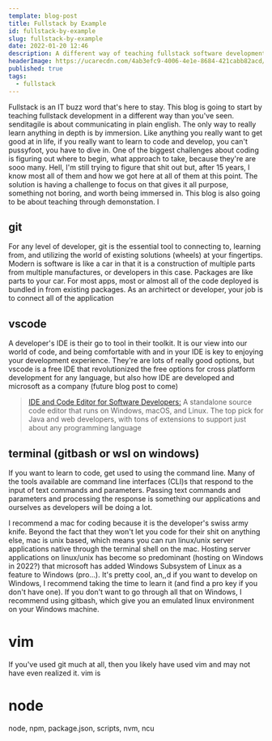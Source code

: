 ```yaml
---
template: blog-post
title: Fullstack by Example
id: fullstack-by-example
slug: fullstack-by-example
date: 2022-01-20 12:46
description: A different way of teaching fullstack software development
headerImage: https://ucarecdn.com/4ab3efc9-4006-4e1e-8684-421cabb82acd/sendittelltheworld.png
published: true
tags: 
  - fullstack
---
```


Fullstack is an IT buzz word that's here to stay. This blog is going to start by teaching fullstack development in a different way than you've seen. senditagile is about communicating in plain english. The only way to really learn anything in depth is by immersion. Like anything you really want to get good at in life, if you really want to learn to code and develop, you can't pussyfoot, you have to dive in. One of the biggest challenges about coding is figuring out where to begin, what approach to take, because they're are sooo many. Hell, I'm still trying to figure that shit out but, after 15 years, I know most all of them and how we got here at all of them at this point. The solution is having a challenge to focus on that gives it all purpose, something not boring, and worth being immersed in. This blog is also going to be about teaching through demonstation. l   

## git

For any level of developer, git is the essential tool to connecting to, learning from, and utilizing the world of existing solutions (wheels) at your fingertips. Modern is software is like a car in that it is a construction of multiple parts from multiple manufactures, or developers in this case. Packages are like parts to your car. For most apps, most or almost all of the code deployed is bundled in from existing packages. As an archirtect or developer, your job is to connect all of the application 

## vscode

A developer's IDE is their go to tool in their toolkit. It is our view into our world of code, and being comfortable with and in your IDE is key to enjoying your development experience. They're are lots of really good options, but vscode is a free IDE that revolutionized the free options for cross platform development for any language, but also how IDE are developed and microsoft as a company (future blog post to come)

>[IDE and Code Editor for Software Developers:](https://visualstudio.microsoft.com/) A standalone source code editor that runs on Windows, macOS, and Linux. The top pick for Java and web developers, with tons of extensions to support just about any programming language

## terminal (gitbash or wsl on windows)

If you want to learn to code, get used to using the command line. Many of the tools available are command line interfaces (CLI)s that respond to the input of text commands and parameters. Passing text commands and parameters and processing the response is something our applications and ourselves as developers will be doing a lot. 

I recommend a mac for coding because it is the developer's swiss army knife. Beyond the fact that they won't let you code for their shit on anything else, mac is unix based, which means you can run linux/unix server applications native through the terminal shell on the mac. Hosting server applications on linux/unix has become so predominant (hosting on Windows in 2022?) that microsoft has added Windows Subsystem of Linux as a feature to Windows (pro...). It's pretty cool, an,,d if you want to develop on Windows, I recommend taking the time to learn it (and find a pro key if you don't have one). If you don't want to go through all that on Windows, I recommend using gitbash, which give you an emulated linux environment on your Windows machine. 

# vim

If you've used git much at all, then you likely have used vim and may not have even realized it. vim is

# node
node, npm, package.json, scripts, nvm, ncu